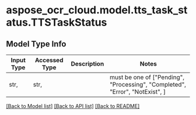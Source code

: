 # aspose_ocr_cloud.model.tts_task_status.TTSTaskStatus

## Model Type Info
Input Type | Accessed Type | Description | Notes
------------ | ------------- | ------------- | -------------
str,  | str,  |  | must be one of ["Pending", "Processing", "Completed", "Error", "NotExist", ] 

[[Back to Model list]](../../README.md#documentation-for-models) [[Back to API list]](../../README.md#documentation-for-api-endpoints) [[Back to README]](../../README.md)

